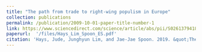 ```yaml
---
title: "The path from trade to right-wing populism in Europe"
collection: publications
permalink: /publication/2009-10-01-paper-title-number-1
link: https://www.sciencedirect.com/science/article/abs/pii/S0261379418303779
paperurl:  '/files/Hays_Lim_Spoon_ES.pdf'
citation: 'Hays, Jude, Junghyun Lim, and Jae-Jae Spoon. 2019. &quot;The Path from Trade to Right-wing Populism in Europe&quot; <i>Electoral Studies</i>. 60:102038.'
---
```








